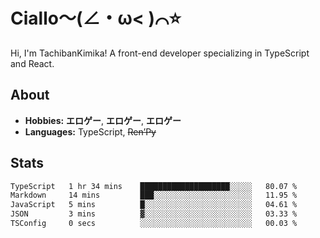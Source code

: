 # Ciallo～(∠・ω< )⌒⭐️

Hi, I'm TachibanKimika! A front-end developer specializing in TypeScript and React.

## About
- **Hobbies:** **エロゲー**, **エロゲー**, **エロゲー**
- **Languages:** TypeScript, ~~Ren’Py~~

## Stats
<!--START_SECTION:waka-->

```txt
TypeScript   1 hr 34 mins    ████████████████████░░░░░   80.07 %
Markdown     14 mins         ███░░░░░░░░░░░░░░░░░░░░░░   11.95 %
JavaScript   5 mins          █░░░░░░░░░░░░░░░░░░░░░░░░   04.61 %
JSON         3 mins          ▓░░░░░░░░░░░░░░░░░░░░░░░░   03.33 %
TSConfig     0 secs          ░░░░░░░░░░░░░░░░░░░░░░░░░   00.03 %
```

<!--END_SECTION:waka-->

<!-- ![Metrics](https://metrics.lecoq.io/TachibanaKimika?template=classic&base.activity=0&base.community=0&base.repositories=0&languages=1&isocalendar=1&isocalendar.duration=half-year&languages.limit=8&languages.sections=most-used&languages.colors=github&languages.threshold=0%25&languages.indepth=false&languages.recent.load=300&languages.recent.days=14&config.timezone=Asia%2FShanghai)
 -->
